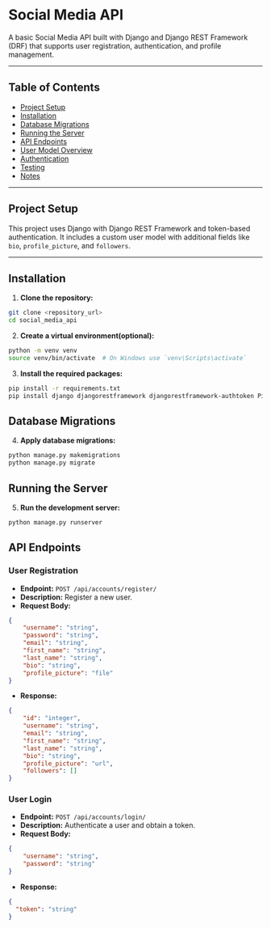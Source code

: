 # Social Media API

A basic Social Media API built with Django and Django REST Framework (DRF) that supports user registration, authentication, and profile management.

---

## Table of Contents
- [Project Setup](#project-setup)
- [Installation](#installation)
- [Database Migrations](#database-migrations)
- [Running the Server](#running-the-server)
- [API Endpoints](#api-endpoints)
- [User Model Overview](#user-model-overview)
- [Authentication](#authentication)
- [Testing](#testing)
- [Notes](#notes)

---

## Project Setup

This project uses Django with Django REST Framework and token-based authentication. It includes a custom user model with additional fields like `bio`, `profile_picture`, and `followers`.

---

## Installation

1. **Clone the repository:**
```bash
git clone <repository_url>
cd social_media_api
````
2. **Create a virtual environment(optional):**
```bash
python -m venv venv
source venv/bin/activate  # On Windows use `venv\Scripts\activate`
```
3. **Install the required packages:**
```bash
pip install -r requirements.txt
pip install django djangorestframework djangorestframework-authtoken Pillow
```
## Database Migrations
4. **Apply database migrations:**
```bash
python manage.py makemigrations
python manage.py migrate
```
## Running the Server
5. **Run the development server:**
```bash
python manage.py runserver
```
## API Endpoints
### User Registration
- **Endpoint:** `POST /api/accounts/register/`
- **Description:** Register a new user.
- **Request Body:**
```json
{
    "username": "string",
    "password": "string",
    "email": "string",
    "first_name": "string",
    "last_name": "string",
    "bio": "string",
    "profile_picture": "file"
}
```
- **Response:**
```json
{
    "id": "integer",
    "username": "string",
    "email": "string",
    "first_name": "string",
    "last_name": "string",
    "bio": "string",
    "profile_picture": "url",
    "followers": []
}
```
### User Login
- **Endpoint:** `POST /api/accounts/login/`
- **Description:** Authenticate a user and obtain a token.
- **Request Body:**
```json
{
    "username": "string",
    "password": "string"
}
```
- **Response:**
```json
{
  "token": "string"
}
```